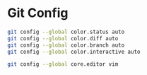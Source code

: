 # Git Config

```bash
git config --global color.status auto  
git config --global color.diff auto  
git config --global color.branch auto  
git config --global color.interactive auto  
```

```bash
git config --global core.editor vim
```
